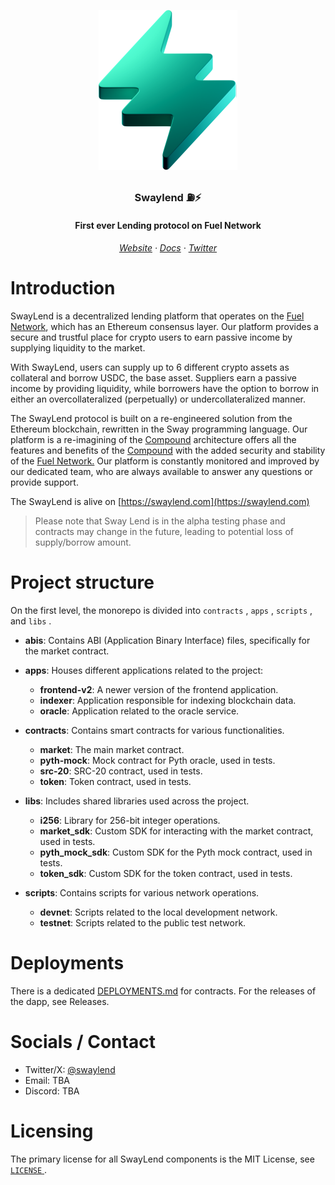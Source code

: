 <div align="center" id="logo">

![SwayLend](assets/svg/logo.svg)

<h3>Swaylend ⛽️⚡️</h3>

<h4>First ever Lending protocol on Fuel Network</h4>

</div>

<h6 align="center">
  <a href="https://swaylend.com">Website</a>
  ·
  <a href="https://docs.swaylend.com/">Docs</a>
  ·
  <a href="https://x.com/swaylend">Twitter</a>
</h6>


# Introduction

SwayLend is a decentralized lending platform that operates on the [Fuel Network](https://fuel.network), which has an Ethereum consensus layer. Our platform provides a secure and trustful place for crypto users to earn passive income by supplying liquidity to the market.

With SwayLend, users can supply up to 6 different crypto assets as collateral and borrow USDC, the base asset. Suppliers earn a passive income by providing liquidity, while borrowers have the option to borrow in either an overcollateralized (perpetually) or undercollateralized manner.

The SwayLend protocol is built on a re-engineered solution from the Ethereum blockchain, rewritten in the Sway programming language. Our platform is a re-imagining of the [Compound](https://compound.finance/) architecture offers all the features and benefits of the [Compound](https://compound.finance/) with the added security and stability of the [Fuel Network.](https://fuel.network) Our platform is constantly monitored and improved by our dedicated team, who are always available to answer any questions or provide support.

The SwayLend is alive on [https://swaylend.com](https://swaylend.com)

> Please note that Sway Lend is in the alpha testing phase and contracts may change in the future, leading to potential loss of supply/borrow amount.



# Project structure

On the first level, the monorepo is divided into `contracts` , `apps` , `scripts` , and `libs` .
* **abis**: Contains ABI (Application Binary Interface) files, specifically for the market contract.
* **apps**: Houses different applications related to the project:

  + **frontend-v2**: A newer version of the frontend application.
  + **indexer**: Application responsible for indexing blockchain data.
  + **oracle**: Application related to the oracle service.

* **contracts**: Contains smart contracts for various functionalities.

  + **market**: The main market contract.
  + **pyth-mock**: Mock contract for Pyth oracle, used in tests.
  + **src-20**: SRC-20 contract, used in tests.
  + **token**: Token contract, used in tests.

* **libs**: Includes shared libraries used across the project.

  + **i256**: Library for 256-bit integer operations.
  + **market\_sdk**: Custom SDK for interacting with the market contract, used in tests.
  + **pyth\_mock\_sdk**: Custom SDK for the Pyth mock contract, used in tests.
  + **token\_sdk**: Custom SDK for the token contract, used in tests.

* **scripts**: Contains scripts for various network operations.

  + **devnet**: Scripts related to the local development network.
  + **testnet**: Scripts related to the public test network.


# Deployments

There is a dedicated [DEPLOYMENTS.md](https:///DEPLOYMENTS.md) for contracts. For the releases of the dapp, see Releases.

# Socials / Contact
* Twitter/X: [@swaylend](https://x.com/swaylend)
* Email: TBA
* Discord: TBA


# Licensing

The primary license for all SwayLend components is the MIT License, see [ `LICENSE` ](/LICENSE).
